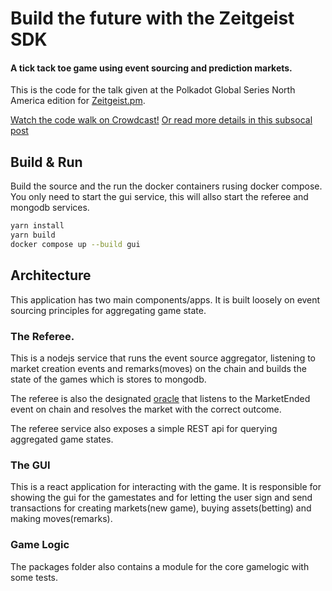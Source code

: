 # Build the future with the Zeitgeist SDK

#### A tick tack toe game using event sourcing and prediction markets.

This is the code for the talk given at the Polkadot Global Series North America edition for [Zeitgeist.pm](https://zeitgeist.pm/).

[Watch the code walk on Crowdcast!](https://www.crowdcast.io/e/building-the-future-with)
[Or read more details in this subsocal post](https://app.subsocial.network/@kusamacommunity/building-an-event-sourced-game-with-zeitgeist-34280)

## Build & Run

Build the source and the run the docker containers rusing docker compose.
You only need to start the gui service, this will allso start the referee and mongodb services.

```bash
yarn install
yarn build
docker compose up --build gui
```

## Architecture

This application has two main components/apps. It is built loosely on event sourcing principles for aggregating game state.

### The Referee.
This is a nodejs service that runs the event source aggregator, listening to market creation events and remarks(moves) on the chain and builds the state of the games which is stores to mongodb.

The referee is also the designated [oracle](https://docs.zeitgeist.pm/docs/learn/using-zeitgeist-markets#the-life-cycle-of-a-zeitgeist-prediction-market) that listens to the MarketEnded event on chain and resolves the market with the correct outcome.

The referee service also exposes a simple REST api for querying aggregated game states.

### The GUI

This is a react application for interacting with the game. It is responsible for showing the gui for the gamestates and for letting the user sign and send transactions for creating markets(new game), buying assets(betting) and making moves(remarks).


### Game Logic

The packages folder also contains a module for the core gamelogic with some tests.

